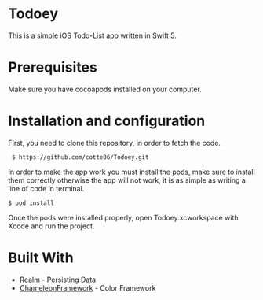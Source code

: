 # Todoey
This is a simple iOS Todo-List app written in Swift 5.

# Prerequisites

Make sure you have cocoapods installed on your computer.


# Installation and configuration

First, you need to clone this repository, in order to fetch the code.

```
 $ https://github.com/cotte06/Todoey.git
 ```

In order to make the app work you must install the pods, make sure to install them correctly otherwise the app will not work, it is as simple as writing a line of code in terminal.

```
$ pod install
```

Once the pods were installed properly, open Todoey.xcworkspace with Xcode and run the project.

# Built With

* [Realm](https://realm.io/docs/swift/latest/) - Persisting Data
* [ChameleonFramework](https://github.com/vicc/Chameleon) - Color Framework

